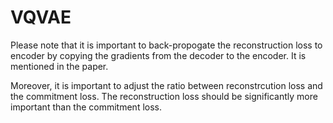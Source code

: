 # VQVAE

Please note that it is important to back-propogate the reconstruction loss to encoder by copying the gradients from the decoder to the encoder. It is mentioned in the paper.

Moreover, it is important to adjust the ratio between reconstrcution loss and the commitment loss. The reconstruction loss should be significantly more important than the commitment loss.